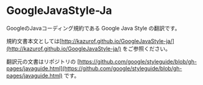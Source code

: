 GoogleJavaStyle-Ja
==================

GoogleのJavaコーディング規約である Google Java Style の翻訳です。

規約文書本文としては[http://kazurof.github.io/GoogleJavaStyle-ja/](http://kazurof.github.io/GoogleJavaStyle-ja/) をご参照ください。

翻訳元の文書はリポジトリの
[https://github.com/google/styleguide/blob/gh-pages/javaguide.html](https://github.com/google/styleguide/blob/gh-pages/javaguide.html)
です。
